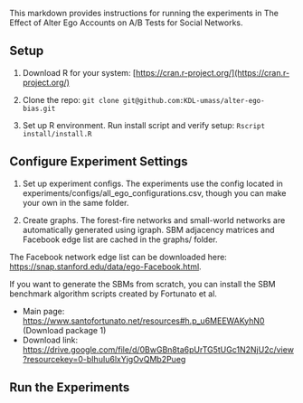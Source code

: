 This markdown provides instructions for running the experiments in The Effect of Alter Ego Accounts on A/B Tests for Social Networks. 

## Setup 
1. Download R for your system: [https://cran.r-project.org/](https://cran.r-project.org/)

2. Clone the repo:
 `git clone git@github.com:KDL-umass/alter-ego-bias.git`

3. Set up R environment. Run install script and verify setup: `Rscript install/install.R`

## Configure Experiment Settings

1. Set up experiment configs. The experiments use the config located in experiments/configs/all_ego_configurations.csv, though you can make your own in the same folder. 

2. Create graphs. 
The forest-fire networks and small-world networks are automatically generated using igraph. SBM adjacency matrices and Facebook edge list are cached in the graphs/ folder.  

The Facebook network edge list can be downloaded here: https://snap.stanford.edu/data/ego-Facebook.html. 

If you want to generate the SBMs from scratch, you can install the SBM benchmark algorithm scripts created by Fortunato et al. 
* Main page: https://www.santofortunato.net/resources#h.p_u6MEEWAKyhN0 (Download package 1)
* Download link: https://drive.google.com/file/d/0BwGBn8ta6pUrTG5tUGc1N2NjU2c/view?resourcekey=0-bIhuIu6lxYjgOvQMb2Pueg 

## Run the Experiments
